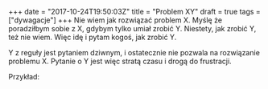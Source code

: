 +++
date = "2017-10-24T19:50:03Z"
title = "Problem XY"
draft = true
tags = ["dywagacje"]
+++
Nie wiem jak rozwiązać problem X. Myślę że poradziłbym sobie z X, gdybym tylko
umiał zrobić Y. Niestety, jak zrobić Y, też nie wiem. Więc idę i pytam kogoś,
jak zrobić Y.

Y z reguły jest pytaniem dziwnym, i ostatecznie nie pozwala na rozwiązanie
problemu X.  Pytanie o Y jest więc stratą czasu i drogą do frustracji.

Przykład:



